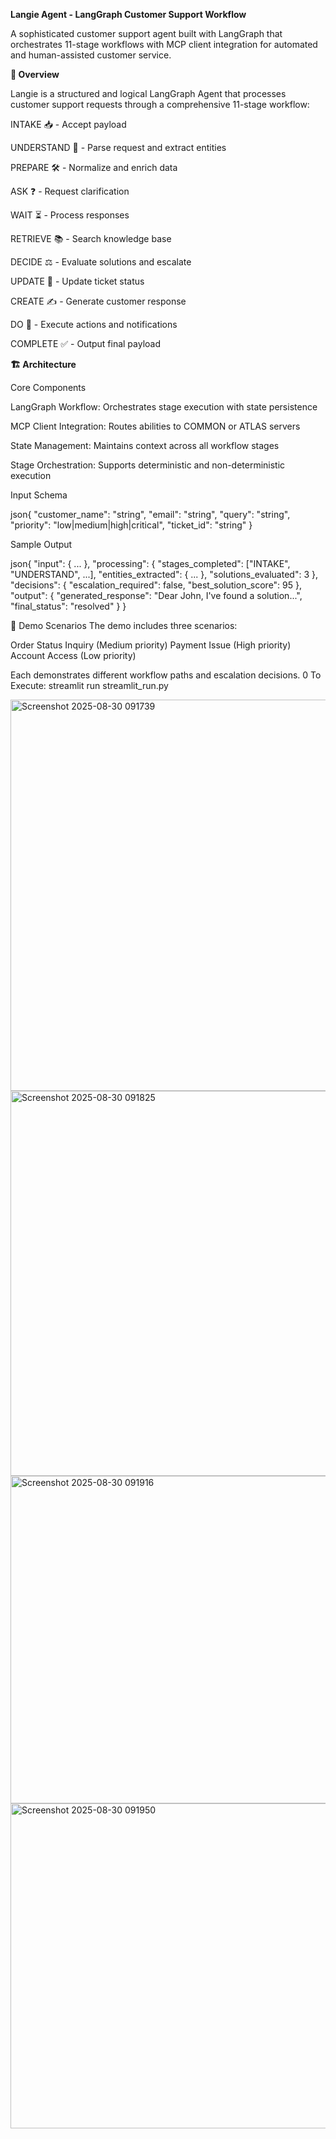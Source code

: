 **Langie Agent - LangGraph Customer Support Workflow**

A sophisticated customer support agent built with LangGraph that orchestrates 11-stage workflows with MCP client integration for automated and human-assisted customer service.

**🎯 Overview**

Langie is a structured and logical LangGraph Agent that processes customer support requests through a comprehensive 11-stage workflow:

INTAKE 📥 - Accept payload

UNDERSTAND 🧠 - Parse request and extract entities

PREPARE 🛠️ - Normalize and enrich data

ASK ❓ - Request clarification

WAIT ⏳ - Process responses

RETRIEVE 📚 - Search knowledge base

DECIDE ⚖️ - Evaluate solutions and escalate

UPDATE 🔄 - Update ticket status

CREATE ✍️ - Generate customer response

DO 🏃 - Execute actions and notifications

COMPLETE ✅ - Output final payload

**🏗️ Architecture**

Core Components

LangGraph Workflow: Orchestrates stage execution with state persistence

MCP Client Integration: Routes abilities to COMMON or ATLAS servers

State Management: Maintains context across all workflow stages

Stage Orchestration: Supports deterministic and non-deterministic execution

**<!-- Workflow Details -->**

Input Schema

json{
    "customer_name": "string",
    "email": "string", 
    "query": "string",
    "priority": "low|medium|high|critical",
    "ticket_id": "string"
}

Sample Output

json{
    "input": { ... },
    "processing": {
        "stages_completed": ["INTAKE", "UNDERSTAND", ...],
        "entities_extracted": { ... },
        "solutions_evaluated": 3
    },
    "decisions": {
        "escalation_required": false,
        "best_solution_score": 95
    },
    "output": {
        "generated_response": "Dear John, I've found a solution...",
        "final_status": "resolved"
    }
}

🧪 Demo Scenarios
The demo includes three scenarios:

Order Status Inquiry (Medium priority)
Payment Issue (High priority)
Account Access (Low priority)

Each demonstrates different workflow paths and escalation decisions.
0
To Execute: streamlit run streamlit_run.py

<img width="1341" height="626" alt="Screenshot 2025-08-30 091739" src="https://github.com/user-attachments/assets/3abbe939-be9a-45c7-bc3a-aa49012d7d0c" />
<img width="1341" height="616" alt="Screenshot 2025-08-30 091825" src="https://github.com/user-attachments/assets/e753817a-a1a5-4ca4-b159-2928181cbfd6" />
<img width="1000" height="524" alt="Screenshot 2025-08-30 091916" src="https://github.com/user-attachments/assets/da7c476f-b11f-412e-8e41-0dbb18bba6b6" />
<img width="993" height="520" alt="Screenshot 2025-08-30 091950" src="https://github.com/user-attachments/assets/219ba4d3-e622-4d63-845f-dd7c4ac6405b" />




